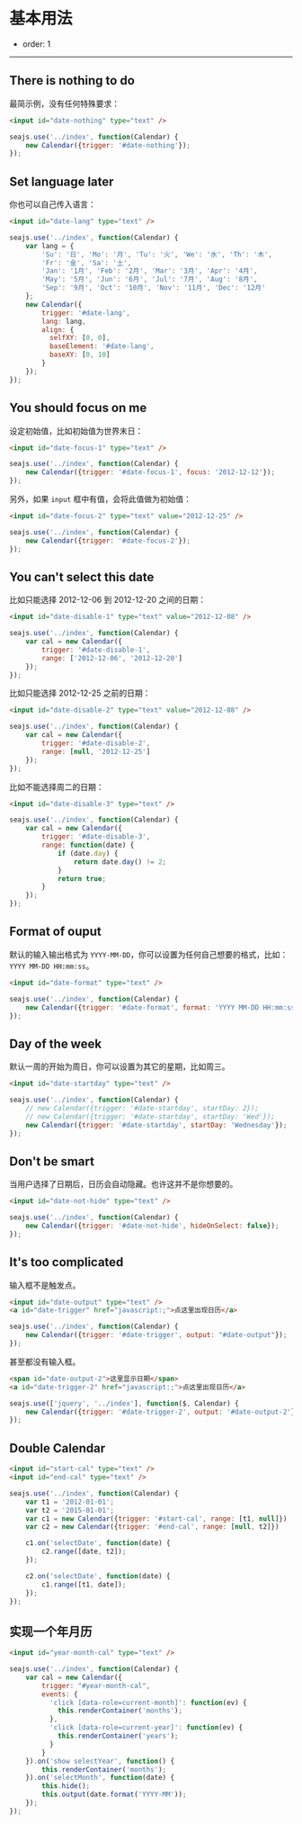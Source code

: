 # 基本用法

- order: 1

------------

## There is nothing to do

最简示例，没有任何特殊要求：

````html
<input id="date-nothing" type="text" />
````

````javascript
seajs.use('../index', function(Calendar) {
    new Calendar({trigger: '#date-nothing'});
});
````

## Set language later

你也可以自己传入语言：

````html
<input id="date-lang" type="text" />
````

````javascript
seajs.use('../index', function(Calendar) {
    var lang = {
        'Su': '日', 'Mo': '月', 'Tu': '火', 'We': '水', 'Th': '木',
        'Fr': '金', 'Sa': '土',
        'Jan': '1月', 'Feb': '2月', 'Mar': '3月', 'Apr': '4月',
        'May': '5月', 'Jun': '6月', 'Jul': '7月', 'Aug': '8月',
        'Sep': '9月', 'Oct': '10月', 'Nov': '11月', 'Dec': '12月'
    };
    new Calendar({
        trigger: '#date-lang',
        lang: lang,
        align: {
          selfXY: [0, 0],
          baseElement: '#date-lang',
          baseXY: [0, 10]
        }
    });
});
````

## You should focus on me

设定初始值，比如初始值为世界末日：

````html
<input id="date-focus-1" type="text" />
````

````javascript
seajs.use('../index', function(Calendar) {
    new Calendar({trigger: '#date-focus-1', focus: '2012-12-12'});
});
````

另外，如果 ``input`` 框中有值，会将此值做为初始值：

````html
<input id="date-focus-2" type="text" value="2012-12-25" />
````

````javascript
seajs.use('../index', function(Calendar) {
    new Calendar({trigger: '#date-focus-2'});
});
````

## You can't select this date

比如只能选择 2012-12-06 到 2012-12-20 之间的日期：

````html
<input id="date-disable-1" type="text" value="2012-12-08" />
````

````javascript
seajs.use('../index', function(Calendar) {
    var cal = new Calendar({
        trigger: '#date-disable-1',
        range: ['2012-12-06', '2012-12-20']
    });
});
````

比如只能选择 2012-12-25 之前的日期：

````html
<input id="date-disable-2" type="text" value="2012-12-08" />
````

````javascript
seajs.use('../index', function(Calendar) {
    var cal = new Calendar({
        trigger: '#date-disable-2',
        range: [null, '2012-12-25']
    });
});
````

比如不能选择周二的日期：

````html
<input id="date-disable-3" type="text" />
````

````javascript
seajs.use('../index', function(Calendar) {
    var cal = new Calendar({
        trigger: '#date-disable-3',
        range: function(date) {
            if (date.day) {
                return date.day() != 2;
            }
            return true;
        }
    });
});
````

## Format of ouput

默认的输入输出格式为 ``YYYY-MM-DD``，你可以设置为任何自己想要的格式，比如：
``YYYY MM-DD HH:mm:ss``。

````html
<input id="date-format" type="text" />
````

````javascript
seajs.use('../index', function(Calendar) {
    new Calendar({trigger: '#date-format', format: 'YYYY MM-DD HH:mm:ss'});
});
````

## Day of the week

默认一周的开始为周日，你可以设置为其它的星期，比如周三。

````html
<input id="date-startday" type="text" />
````

````javascript
seajs.use('../index', function(Calendar) {
    // new Calendar({trigger: '#date-startday', startDay: 2});
    // new Calendar({trigger: '#date-startday', startDay: 'Wed'});
    new Calendar({trigger: '#date-startday', startDay: 'Wednesday'});
});
````


## Don't be smart

当用户选择了日期后，日历会自动隐藏。也许这并不是你想要的。

````html
<input id="date-not-hide" type="text" />
````

````javascript
seajs.use('../index', function(Calendar) {
    new Calendar({trigger: '#date-not-hide', hideOnSelect: false});
});
````


## It's too complicated

输入框不是触发点。

````html
<input id="date-output" type="text" />
<a id="date-trigger" href="javascript:;">点这里出现日历</a>
````

````javascript
seajs.use('../index', function(Calendar) {
    new Calendar({trigger: '#date-trigger', output: "#date-output"});
});
````

甚至都没有输入框。

````html
<span id="date-output-2">这里显示日期</span>
<a id="date-trigger-2" href="javascript:;">点这里出现日历</a>
````

````javascript
seajs.use(['jquery', '../index'], function($, Calendar) {
    new Calendar({trigger: '#date-trigger-2', output: '#date-output-2'});
});
````


## Double Calendar

````html
<input id="start-cal" type="text" />
<input id="end-cal" type="text" />
````

````javascript
seajs.use('../index', function(Calendar) {
    var t1 = '2012-01-01';
    var t2 = '2015-01-01';
    var c1 = new Calendar({trigger: '#start-cal', range: [t1, null]})
    var c2 = new Calendar({trigger: '#end-cal', range: [null, t2]})

    c1.on('selectDate', function(date) {
        c2.range([date, t2]);
    });

    c2.on('selectDate', function(date) {
        c1.range([t1, date]);
    });
});
````

## 实现一个年月历

````html
<input id="year-month-cal" type="text" />
````

````javascript
seajs.use('../index', function(Calendar) {
    var cal = new Calendar({
        trigger: "#year-month-cal",
        events: {
          'click [data-role=current-month]': function(ev) {
            this.renderContainer('months');
          },
          'click [data-role=current-year]': function(ev) {
            this.renderContainer('years');
          }
        }
    }).on('show selectYear', function() {
        this.renderContainer('months');
    }).on('selectMonth', function(date) {
        this.hide();
        this.output(date.format('YYYY-MM'));
    });
});
````
